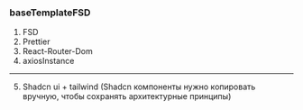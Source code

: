 ### baseTemplateFSD

1. FSD
2. Prettier
3. React-Router-Dom
4. axiosInstance
- - -
5. Shadcn ui + tailwind (Shadcn компоненты нужно копировать вручную, чтобы сохранять архитектурные принципы)
